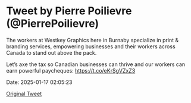 # Tweet by Pierre Poilievre (@PierrePoilievre)

The workers at Westkey Graphics here in Burnaby specialize in print & branding services, empowering businesses and their workers across Canada to stand out above the pack.

Let’s axe the tax so Canadian businesses can thrive and our workers can earn powerful paycheques: https://t.co/eKrSgVZxZ3

Date: 2025-01-17 02:05:23

[Original Tweet](https://x.com/PierrePoilievre/status/1880073906184233417)

